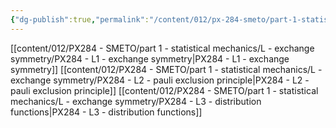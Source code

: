 ```yaml
---
{"dg-publish":true,"permalink":"/content/012/px-284-smeto/part-1-statistical-mechanics/l-exchange-symmetry/l-exchange-symmetry/","noteIcon":"1","created":"2025-08-27T13:15:24.805+01:00","updated":"2025-02-06T18:18:40.000+00:00"}
---
```


[[content/012/PX284 - SMETO/part 1 - statistical mechanics/L - exchange symmetry/PX284 - L1 - exchange symmetry\|PX284 - L1 - exchange symmetry]]
[[content/012/PX284 - SMETO/part 1 - statistical mechanics/L - exchange symmetry/PX284 - L2 - pauli exclusion principle\|PX284 - L2 - pauli exclusion principle]]
[[content/012/PX284 - SMETO/part 1 - statistical mechanics/L - exchange symmetry/PX284 - L3 - distribution functions\|PX284 - L3 - distribution functions]]
